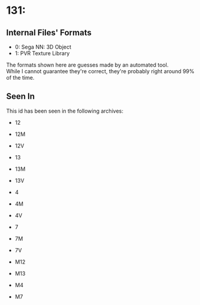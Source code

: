 # 131: 



## Internal Files' Formats
- 0: Sega NN: 3D Object
- 1: PVR Texture Library

The formats shown here are guesses made by an automated tool.  
While I cannot guarantee they're correct, they're probably right around 99% of the time.

## Seen In

This id has been seen in the following archives:  

- 12  

- 12M  

- 12V  

- 13  

- 13M  

- 13V  

- 4  

- 4M  

- 4V  

- 7  

- 7M  

- 7V  

- M12  

- M13  

- M4  

- M7  
